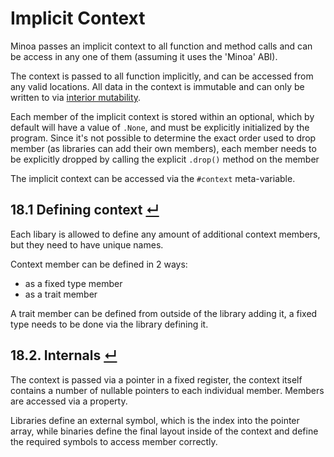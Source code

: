 # Implicit Context

Minoa passes an implicit context to all function and method calls and can be access in any one of them (assuming it uses the 'Minoa' ABI).

The context is passed to all function implicitly, and can be accessed from any valid locations.
All data in the context is immutable and can only be written to via [interior mutability](./type-system/interior-mutability.md).

Each member of the implicit context is stored within an optional, which by default will have a value of `.None`, and must be explicitly initialized by the program.
Since it's not possible to determine the exact order used to drop member (as libraries can add their own members), each member needs to be explicitly dropped by calling the explicit `.drop()` method on the member

The implicit context can be accessed via the `#context` meta-variable.

## 18.1 Defining context [↵](#implicit-context)

Each libary is allowed to define any amount of additional context members, but they need to have unique names.

Context member can be defined in 2 ways:
- as a fixed type member
- as a trait member

A trait member can be defined from outside of the library adding it, a fixed type needs to be done via the library defining it.

## 18.2. Internals [↵](#implicit-context)

The context is passed via a pointer in a fixed register, the context itself contains a number of nullable pointers to each individual member.
Members are accessed via a property.

Libraries define an external symbol, which is the index into the pointer array, while binaries define the final layout inside of the context and define the required symbols to access member correctly.
